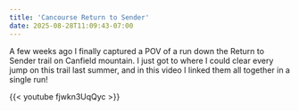 ```yaml
---
title: 'Cancourse Return to Sender'
date: 2025-08-28T11:09:43-07:00
---
```


A few weeks ago I finally captured a POV of a run down the Return to Sender trail on Canfield mountain. I just got to where I could clear every jump on this trail last summer, and in this video I linked them all together in a single run!

{{< youtube fjwkn3UqQyc >}}

